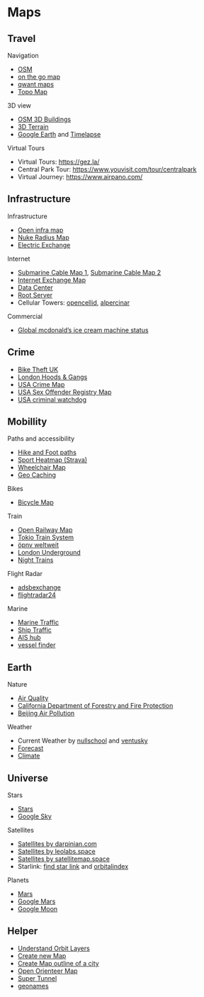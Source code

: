 # Maps

## Travel

Navigation

- [OSM](https://www.openstreetmap.org)
- [on the go map](https://onthegomap.com)
- [qwant maps](https://www.qwant.com/maps)
- [Topo Map](https://opentopomap.org/)

3D view

- [OSM 3D Buildings](https://osmbuildings.org/)
- [3D Terrain](https://map33.openbloc.com/)
- [Google Earth](https://earth.google.com/web/) and [Timelapse](https://earthengine.google.com/timelapse/)

Virtual Tours

- Virtual Tours: <https://gez.la/>
- Central Park Tour: <https://www.youvisit.com/tour/centralpark>
- Virtual Journey: <https://www.airpano.com/>

## Infrastructure

Infrastructure

- [Open infra map](https://openinframap.org/)
- [Nuke Radius Map](https://nuclearsecrecy.com/nukemap/)
- [Electric Exchange](https://www.electricitymap.org/map)

Internet

- [Submarine Cable Map 1](https://www.submarinecablemap.com/), [Submarine Cable Map 2](https://globe.gl/example/submarine-cables/)
- [Internet Exchange Map](https://www.internetexchangemap.com/)
- [Data Center](https://www.datacentermap.com/)
- [Root Server](https://root-servers.org/)
- Cellular Towers: [opencellid](https://www.opencellid.org), [alpercinar](https://alpercinar.com/open-cell-id/)

Commercial

- [Global mcdonald’s ice cream machine status](https://mcbroken.com/)

## Crime

- [Bike Theft UK](https://bike-theft-map.bikmo.com)
- [London Hoods & Gangs](https://www.kulturevulturez.com/map-london-hoods/)
- [USA Crime Map](https://www.crimemapping.com/map)
- [USA Sex Offender Registry Map](https://www.fbi.gov/scams-and-safety/sex-offender-registry)
- [USA criminal watchdog](criminalwatchdog.com/neighborhood-watch)

## Mobillity

Paths and accessibility

- [Hike and Foot paths](https://hiking.waymarkedtrails.org)
- [Sport Heatmap (Strava)](https://www.strava.com/heatmap#6.18/6.18906/47.63383/hot/all)
- [Wheelchair Map](https://wheelmap.org)
- [Geo Caching](https://www.opencaching.de/map2.php)

Bikes

- [Bicycle Map](https://www.cyclosm.org)

Train

- [Open Railway Map](https://www.openrailwaymap.org)
- [Tokio Train System](https://minitokyo3d.com/)
- [öpnv weltweit](https://öpnvkarte.de)
- [London Underground](https://traintimes.org.uk/map/tube/schematic)
- [Night Trains](http://www.night-trains.com)

Flight Radar

- [adsbexchange](https://global.adsbexchange.com)
- [flightradar24](http://www.flightradar24.com/)

Marine

- [Marine Traffic](https://www.marinetraffic.com/en/ais/home/centerx:-12.0/centery:25.0/zoom:4)
- [Ship Traffic](https://www.shipmap.org)
- [AIS hub](https://www.aishub.net/coverage)
- [vessel finder](https://www.vesselfinder.com/)

## Earth

Nature

- [Air Quality](https://map.purpleair.com/1/mAQI/a10/p604800/cC0#4.48/46.81/20.4)
- [California Department of Forestry and Fire Protection](https://www.fire.ca.gov/incidents)
- [Beijing Air Pollution](https://aqicn.org/city/beijing/)

Weather

- Current Weather by [nullschool](http://earth.nullschool.net/#current/wind/isobaric/1000hPa/orthographic) and [ventusky](https://www.ventusky.com)
- [Forecast](https://darksky.net/forecast/50.6275,9.9585/us12/en)
- [Climate](https://weatherspark.com/map)

## Universe

Stars

- [Stars](http://stars.chromeexperiments.com)
- [Google Sky](https://www.google.com/sky/)

Satellites

- [Satellites by darpinian.com](https://james.darpinian.com/satellites)
- [Satellites by leolabs.space](https://platform.leolabs.space/visualization)
- [Satellites by satellitemap.space](https://satellitemap.space)
- Starlink: [find star link](https://findstarlink.com) and [orbitalindex](https://orbitalindex.com/feature/starlink-coverage)

Planets

- [Mars](https://mars26.com/)
- [Google Mars](https://www.google.com/mars)
- [Google Moon](https://www.google.com/moon)

## Helper

- [Understand Orbit Layers](https://nyan-sat.com/assets/licensed/orbital_comparison.svg)
- [Create new Map](https://maphub.net/maps)
- [Create Map outline of a city](https://anvaka.github.io/city-roads/)
- [Open Orienteer Map](https://oomap.co.uk/global/#/new/streeto_global/)
- [Super Tunnel](https://supertunnel.app/)
- [geonames](https://www.geonames.org/)
